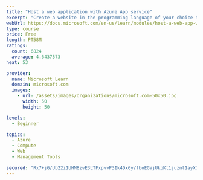 ```yaml
---
title: "Host a web application with Azure App service"
excerpt: "Create a website in the programming language of your choice through the hosted web app platform in Azure App Service."
webUrl: https://docs.microsoft.com/en-us/learn/modules/host-a-web-app-with-azure-app-service/
type: course
price: Free
length: PT58M
ratings:
  count: 6824
  average: 4.6437573
heat: 53

provider:
  name: Microsoft Learn
  domain: microsoft.com
  images:
    - url: /assets/images/organizations/microsoft.com-50x50.jpg
      width: 50
      height: 50

levels:
  - Beginner

topics:
  - Azure
  - Compute
  - Web
  - Management Tools

secured: "Rx7+jG/Ub22i1UHM8zvE3LTFxpvvP3Ik4Dx6y/fboEGVjUkpKt1juznt1ayX7VInSPbLKcHp6u0KF05sS3IncVoOHTL4WHxHhyMPiOftBhVTpdrR9PdlCaPHCKzQ9mmzyGicQkwC4m7cuIjdlhE6ruuA3LrSLjZqIvL6l9X1Z2qP39aCF2CkQpk6qtPIZme/Hz8xoVoBCYrvxqNwctHdXgnzK+W4Wya9rkvk1awffmmgfXUJjZUsOcj1P78F9cCU7jC5XU6pIH9Crm0sABo1gnvriOU9n8ioocOTT2WHpfFVAzpbdqMhSuKcLrFUyb9EAj/r+K9tx2rxF41fM/alEQEFoh56VuHQIE/qkL4eOevTOuFwRw3/fVLSo1DZ3NWCZ/1JxhkLrGOborJV1ASF+F1TBQjFcrf3cIaE8tPR/A8=;9KKy9RC9b33Jaji9/Dd5rw=="
---
```


